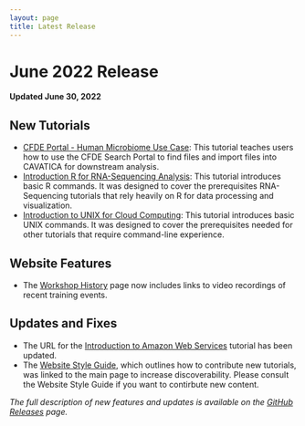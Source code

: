 ```yaml
---
layout: page
title: Latest Release
---
```


# June 2022 Release

**Updated June 30, 2022**

## New Tutorials

- [CFDE Portal - Human Microbiome Use Case](../Common-Fund-Tools/CFDE-Portal/iHMP): This tutorial teaches users how to use the CFDE Search Portal to find files and import files into CAVATICA for downstream analysis.
- [Introduction R for RNA-Sequencing Analysis](../General-Tools/R-for-RNA-Seq): This tutorial introduces basic R commands. It was designed to cover the prerequisites RNA-Sequencing tutorials that rely heavily on R for data processing and visualization.
- [Introduction to UNIX for Cloud Computing](../General-Tools/UNIX): This tutorial introduces basic UNIX commands. It was designed to cover the prerequisites needed for other tutorials that require command-line experience.

## Website Features

- The [Workshop History](./history.md) page now includes links to video recordings of recent training events. 


## Updates and Fixes 

- The URL for the [Introduction to Amazon Web Services](../Cloud-Platforms/Introduction-to-AWS) tutorial has been updated. 
- The [Website Style Guide](../Website-Style-Guide), which outlines how to contribute new tutorials, was linked to the main page to increase discoverability. Please consult the Website Style Guide if you want to contirbute new content.

_The full description of new features and updates is available on the [GitHub Releases](https://github.com/nih-cfde/training-and-engagement/releases) page._ 
